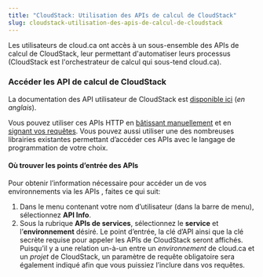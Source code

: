 ```yaml
---
title: "CloudStack: Utilisation des APIs de calcul de CloudStack"
slug: cloudstack-utilisation-des-apis-de-calcul-de-cloudstack
---
```



Les utilisateurs de cloud.ca ont accès à un sous-ensemble des APIs de calcul de CloudStack, leur permettant d'automatiser leurs processus (CloudStack est l'orchestrateur de calcul qui sous-tend cloud.ca).

### Accéder les API de calcul de CloudStack

La documentation des API utilisateur de CloudStack est [disponible ici](http://cloudstack.apache.org/api/apidocs-4.7/TOC_User.html) (*en anglais*).

Vous pouvez utiliser ces APIs HTTP en [bâtissant manuellement](http://docs.cloudstack.apache.org/en/latest/dev.html#making-api-requests) et en [signant vos requêtes](http://docs.cloudstack.apache.org/en/latest/dev.html#signing-api-requests). Vous pouvez aussi utiliser une des nombreuses librairies existantes permettant d’accéder ces APIs avec le langage de programmation de votre choix.

#### Où trouver les points d’entrée des APIs

Pour obtenir l’information nécessaire pour accéder un de vos environnements via les APIs , faites ce qui suit:

1. Dans le menu contenant votre nom d’utilisateur (dans la barre de menu), sélectionnez **API Info**.
1. Sous la rubrique **APIs de services**, sélectionnez le **service** et l’**environnement** désiré. Le point d’entrée, la clé d’API ainsi que la clé secrète requise pour appeler les APIs de CloudStack seront affichés. Puisqu’il y a une relation un-à-un entre un *environnement* de cloud.ca et un *projet* de CloudStack, un paramètre de requête obligatoire sera également indiqué afin que vous puissiez l’inclure dans vos requêtes.
